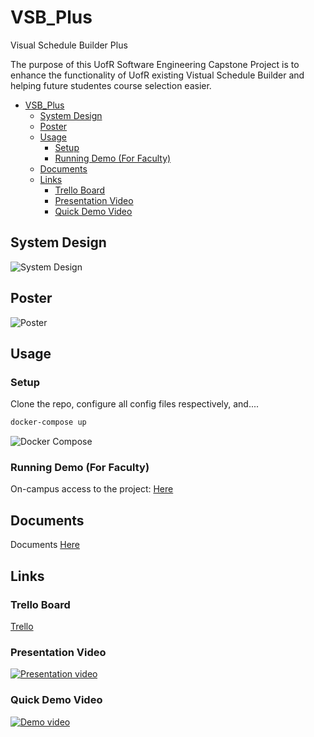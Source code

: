 # VSB_Plus
Visual Schedule Builder Plus

The purpose of this UofR Software Engineering Capstone Project is to enhance the functionality of UofR existing Vistual Schedule Builder and helping future studentes course selection easier.

- [VSB_Plus](#VSB_Plus)
  - [System Design](#system-design)
  - [Poster](#poster)
  - [Usage](#usage)
    - [Setup](#setup)
    - [Running Demo (For Faculty)](#running-demo-for-faculty)
  - [Documents](#documents)
  - [Links](#links)
    - [Trello Board](#trello-board)
    - [Presentation Video](#presentation-video)
    - [Quick Demo Video](#quick-demo-video)

## System Design

![System Design](doc/images/block_diagram.png)

## Poster

![Poster](doc/images/poster.png)

## Usage

### Setup

Clone the repo, configure all config files respectively, and....

```bash
docker-compose up
```

![Docker Compose](doc/gifs/docker.gif)

### Running Demo (For Faculty)

On-campus access to the project: [Here](http://142.3.190.142/)

## Documents

Documents [Here](doc)

## Links

### Trello Board

[Trello](https://trello.com/b/FHkfT7ZH/t2ee)

### Presentation Video

[![Presentation video](http://img.youtube.com/vi/U3sPZsQAEJo/0.jpg)](https://youtu.be/U3sPZsQAEJo)

### Quick Demo Video

[![Demo video](http://img.youtube.com/vi/AP4eokqmSOM/0.jpg)](http://www.youtube.com/watch?v=AP4eokqmSOM)
